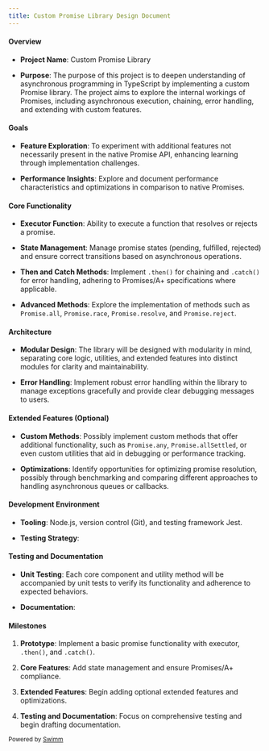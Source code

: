 ```yaml
---
title: Custom Promise Library Design Document
---
```

#### Overview

- **Project Name**: Custom Promise Library

- **Purpose**: The purpose of this project is to deepen understanding of asynchronous programming in TypeScript by implementing a custom Promise library. The project aims to explore the internal workings of Promises, including asynchronous execution, chaining, error handling, and extending with custom features.

#### Goals

- **Feature Exploration**: To experiment with additional features not necessarily present in the native Promise API, enhancing learning through implementation challenges.

- **Performance Insights**: Explore and document performance characteristics and optimizations in comparison to native Promises.

#### Core Functionality

- **Executor Function**: Ability to execute a function that resolves or rejects a promise.

- **State Management**: Manage promise states (pending, fulfilled, rejected) and ensure correct transitions based on asynchronous operations.

- **Then and Catch Methods**: Implement `.then()` for chaining and `.catch()` for error handling, adhering to Promises/A+ specifications where applicable.

- **Advanced Methods**: Explore the implementation of methods such as `Promise.all`, `Promise.race`, `Promise.resolve`, and `Promise.reject`.

#### Architecture

- **Modular Design**: The library will be designed with modularity in mind, separating core logic, utilities, and extended features into distinct modules for clarity and maintainability.

- **Error Handling**: Implement robust error handling within the library to manage exceptions gracefully and provide clear debugging messages to users.

#### Extended Features (Optional)

- **Custom Methods**: Possibly implement custom methods that offer additional functionality, such as `Promise.any`, `Promise.allSettled`, or even custom utilities that aid in debugging or performance tracking.

- **Optimizations**: Identify opportunities for optimizing promise resolution, possibly through benchmarking and comparing different approaches to handling asynchronous queues or callbacks.

#### Development Environment

- **Tooling**: Node.js, version control (Git), and testing framework Jest.

- **Testing Strategy**:&nbsp;

#### Testing and Documentation

- **Unit Testing**: Each core component and utility method will be accompanied by unit tests to verify its functionality and adherence to expected behaviors.

- **Documentation**:

#### Milestones

1. **Prototype**: Implement a basic promise functionality with executor, `.then()`, and `.catch()`.

2. **Core Features**: Add state management and ensure Promises/A+ compliance.

3. **Extended Features**: Begin adding optional extended features and optimizations.

4. **Testing and Documentation**: Focus on comprehensive testing and begin drafting documentation.

<SwmMeta version="3.0.0" repo-id="Z2l0aHViJTNBJTNBQ3VzdG9tLVByb21pc2UtTGlicmFyeSUzQSUzQUNBQmxhbms=" repo-name="Custom-Promise-Library"><sup>Powered by [Swimm](https://app.swimm.io/)</sup></SwmMeta>
